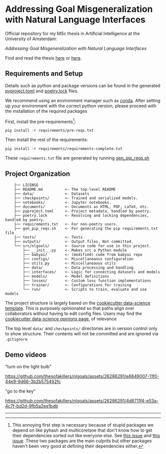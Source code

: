 # Addressing Goal Misgeneralization with Natural Language Interfaces

Official repository for my MSc thesis in Artificial Intelligence at the
University of Amsterdam:

_Addressing Goal Misgeneralization with Natural Language Interfaces_

Find and read the thesis
[here](https://scripties.uba.uva.nl/search?id=record_53979;setlang=en) or
[here](./documents/thesis-main/main.pdf).

## Requirements and Setup

Details such as python and package versions can be found in the generated
[pyproject.toml](pyproject.toml) and [poetry.lock](poetry.lock) files.

We recommend using an environment manager such as
[conda](https://docs.conda.io/en/latest/). After setting up your environment
with the correct python version, please proceed with the installation of the
required packages

First, install the pre-requirements[^1]:

```terminal
pip install -r requirements/pre-reqs.txt
```

Then install the rest of the requirements:

```terminal
pip install -r requirements/requirements-complete.txt
```

These `requirements.txt` file are generated by running
[gen_pip_reqs.sh](gen_pip_reqs.sh)

[^1]:
    This annoying first step is necessary because of stupid packages we depend
    on like pyhash and multicoretsne that don't know how to get their
    dependencies sorted out like everyone else. See
    [this issue](https://github.com/DmitryUlyanov/Multicore-TSNE/issues/81#issuecomment-863745998)
    and [this issue](https://github.com/flier/pyfasthash/issues/59). These two
    packages are the main culprits but other packages haven't been very good at
    defining their dependencies either.

## Project Organization

```plaintext
    ├── LICENSE
    ├── README.md          <- The top-level README
    ├── data/              <- Datasets
    ├── checkpoints/       <- Trained and serialized models.
    ├── notebooks/         <- Jupyter notebooks.
    ├── documents/         <- Documents as HTML, PDF, LaTeX, etc.
    ├── pyproject.toml     <- Project metadata, handled by poetry.
    ├── poetry.lock        <- Resolving and locking dependencies, handled by poetry.
    ├── requirements.txt   <- For non-poetry users.
    ├── gen_pip_reqs.sh    <- For generating the pip requirements.txt file
    ├── tests/             <- Tests
    ├── outputs/           <- Output files. Not committed.
    └── src/nlgoals/       <- Source code for use in this project.
        ├── __init__.py    <- Makes src a Python module
        ├── babyai/        <- (modified) code from babyai repo
        ├── configs/       <- Miscellaneaous configuration
        ├── utils.py       <- Miscellaneaous utils
        ├── data/          <- Data processing and handling
        ├── interfaces/    <- Logic for connecting datasets and models
        ├── models/        <- Model definitions
        ├── losses/        <- Custom loss function implementations
        ├── trainer/       <- Configurations for training
        └── run/           <- Scripts to train, evaluate and use models
```

The project structure is largely based on the
[cookiecutter data-science template](https://github.com/drivendata/cookiecutter-data-science).
This is purposely opinionated so that paths align over collaborators without
having to edit config files. Users may find the
[cookiecutter data-science opinions page](http://drivendata.github.io/cookiecutter-data-science/#opinions),
of relevance

The top level `data/` and `checkpoints/` directories are in version control only
to show structure. Their contents will not be committed and are ignored via
`.gitignore`.

## Demo videos

"turn on the light bulb"

https://github.com/thesofakillers/nlgoals/assets/26286291/e6849007-11f0-44e9-9d66-3b2b575492fc

"go to the key"

https://github.com/thesofakillers/nlgoals/assets/26286291/4d8711f4-e53a-4c7f-bd2d-9fb5a2ee1bdb

---
